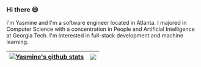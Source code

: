 ### Hi there 😄
I'm Yasmine and I'm a software engineer located in Atlanta. I majored in Computer Science with a concentration in People and Artificial Intelligence at Georgia Tech. I'm interested in full-stack development and machine learning. 

| <a href="https://github.com/yasmine-soubai/github-readme-stats"><img align="center" src="https://github-readme-stats.vercel.app/api?username=yasmine-soubai&show_icons=true&include_all_commits=true&theme=buefy&hide_border=true" alt="Yasmine's github stats" /></a> | <a href="https://github.com/yasmine-soubai/github-readme-stats"><img align="center" src="https://github-readme-stats.vercel.app/api/top-langs/?username=yasmine-soubai&layout=compact&theme=buefy&hide_border=true" /></a> |
| ------------- | ------------- |

<br />
